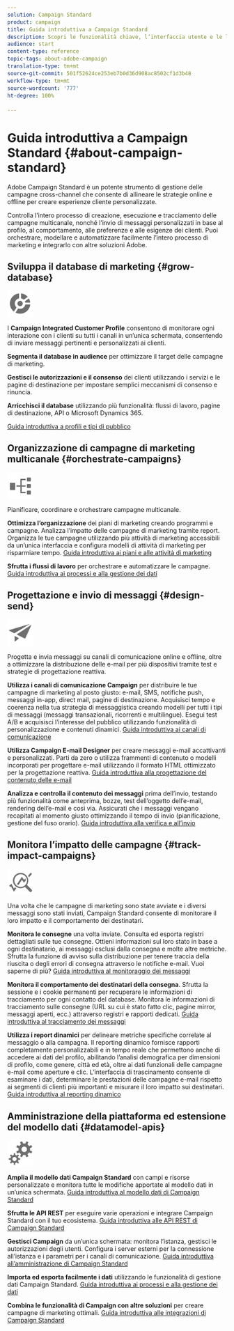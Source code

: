 ```yaml
---
solution: Campaign Standard
product: campaign
title: Guida introduttiva a Campaign Standard
description: Scopri le funzionalità chiave, l’interfaccia utente e le linee guida globali.
audience: start
content-type: reference
topic-tags: about-adobe-campaign
translation-type: tm+mt
source-git-commit: 501f52624ce253eb7b0d36d908ac8502cf1d3b48
workflow-type: tm+mt
source-wordcount: '777'
ht-degree: 100%

---
```



# Guida introduttiva a Campaign Standard {#about-campaign-standard}

 Adobe Campaign Standard è un potente strumento di gestione delle campagne cross-channel che consente di allineare le strategie online e offline per creare esperienze cliente personalizzate.

Controlla l’intero processo di creazione, esecuzione e tracciamento delle campagne multicanale, nonché l’invio di messaggi personalizzati in base al profilo, al comportamento, alle preferenze e alle esigenze dei clienti. Puoi orchestrare, modellare e automatizzare facilmente l’intero processo di marketing e integrarlo con altre soluzioni Adobe.

## Sviluppa il database di marketing {#grow-database}

<img width="60px" alt="condizioni" src="assets/icon_segment.svg"/>

I **Campaign Integrated Customer Profile** consentono di monitorare ogni interazione con i clienti su tutti i canali in un’unica schermata, consentendo di inviare messaggi pertinenti e personalizzati ai clienti.

**Segmenta il database in audience** per ottimizzare il target delle campagne di marketing.

**Gestisci le autorizzazioni e il consenso** dei clienti utilizzando i servizi e le pagine di destinazione per impostare semplici meccanismi di consenso e rinuncia.

**Arricchisci il database** utilizzando più funzionalità: flussi di lavoro, pagine di destinazione, API o Microsoft Dynamics 365.

[Guida introduttiva a profili e tipi di pubblico](../../audiences/using/get-started-profiles-and-audiences.md)

## Organizzazione di campagne di marketing multicanale {#orchestrate-campaigns}

<img width="60px" alt="condizioni" src="assets/icon_workflows.svg"/>

Pianificare, coordinare e orchestrare campagne multicanale.

**Ottimizza l’organizzazione** dei piani di marketing creando programmi e campagne. Analizza l’impatto delle campagne di marketing tramite report. Organizza le tue campagne utilizzando più attività di marketing accessibili da un’unica interfaccia e configura modelli di attività di marketing per risparmiare tempo. [Guida introduttiva ai piani e alle attività di marketing](../../start/using/programs-and-campaigns.md)

**Sfrutta i flussi di lavoro** per orchestrare e automatizzare le campagne. [Guida introduttiva ai processi e alla gestione dei dati](../../automating/using/get-started-workflows.md)

## Progettazione e invio di messaggi {#design-send}

<img width="60px" alt="condizioni" src="assets/icon_send.svg"/>

Progetta e invia messaggi su canali di comunicazione online e offline, oltre a ottimizzare la distribuzione delle e-mail per più dispositivi tramite test e strategie di progettazione reattiva.

**Utilizza i canali di comunicazione Campaign** per distribuire le tue campagne di marketing al posto giusto: e-mail, SMS, notifiche push, messaggi in-app, direct mail, pagine di destinazione. Acquisisci tempo e coerenza nella tua strategia di messaggistica creando modelli per tutti i tipi di messaggi (messaggi transazionali, ricorrenti e multilingue). Esegui test A/B e acquisisci l’interesse del pubblico utilizzando funzionalità di personalizzazione e contenuti dinamici. [Guida introduttiva ai canali di comunicazione](../../channels/using/get-started-communication-channels.md)

**Utilizza Campaign E-mail Designer** per creare messaggi e-mail accattivanti e personalizzati. Parti da zero o utilizza frammenti di contenuto o modelli incorporati per progettare e-mail utilizzando il formato HTML ottimizzato per la progettazione reattiva. [Guida introduttiva alla progettazione del contenuto delle e-mail](../../designing/using/designing-content-in-adobe-campaign.md)

**Analizza e controlla il contenuto dei messaggi** prima dell’invio, testando più funzionalità come anteprima, bozze, test dell’oggetto dell’e-mail, rendering dell’e-mail e così via. Assicurati che i messaggi vengano recapitati al momento giusto ottimizzando il tempo di invio (pianificazione, gestione del fuso orario). [Guida introduttiva alla verifica e all’invio](../../sending/using/get-started-sending-messages.md)

## Monitora l’impatto delle campagne {#track-impact-campaigns}

<img width="60px" alt="condizioni" src="assets/icon_report.svg"/>

Una volta che le campagne di marketing sono state avviate e i diversi messaggi sono stati inviati, Campaign Standard consente di monitorare il loro impatto e il comportamento dei destinatari.

**Monitora le consegne** una volta inviate. Consulta ed esporta registri dettagliati sulle tue consegne. Ottieni informazioni sul loro stato in base a ogni destinatario, ai messaggi esclusi dalla consegna e molte altre metriche.
Sfrutta la funzione di avviso sulla distribuzione per tenere traccia della riuscita o degli errori di consegna attraverso le notifiche e-mail. Vuoi saperne di più? [Guida introduttiva al monitoraggio dei messaggi](../../sending/using/monitoring-a-delivery.md)

**Monitora il comportamento dei destinatari della consegna**. Sfrutta la sessione e i cookie permanenti per recuperare le informazioni di tracciamento per ogni contatto del database. Monitora le informazioni di tracciamento sulle consegne (URL su cui è stato fatto clic, pagine mirror, messaggi aperti, ecc.) attraverso registri e rapporti dedicati. [Guida introduttiva al tracciamento dei messaggi](../../sending/using/tracking-messages.md)

**Utilizza i report dinamici** per delineare metriche specifiche correlate al messaggio o alla campagna. Il reporting dinamico fornisce rapporti completamente personalizzabili e in tempo reale che permettono anche di accedere ai dati del profilo, abilitando l’analisi demografica per dimensioni di profilo, come genere, città ed età, oltre ai dati funzionali delle campagne e-mail come aperture e clic. L’interfaccia di trascinamento consente di esaminare i dati, determinare le prestazioni delle campagne e-mail rispetto ai segmenti di clienti più importanti e misurare il loro impatto sui destinatari. [Guida introduttiva al reporting dinamico](../../reporting/using/about-dynamic-reports.md)

## Amministrazione della piattaforma ed estensione del modello dati {#datamodel-apis}

<img width="60px" alt="condizioni" src="assets/icon_admin.svg"/>

**Amplia il modello dati Campaign Standard** con campi e risorse personalizzate e monitora tutte le modifiche apportate al modello dati in un’unica schermata. [Guida introduttiva al modello dati di Campaign Standard](../../developing/using/get-started-data-model.md)

**Sfrutta le API REST** per eseguire varie operazioni e integrare Campaign Standard con il tuo ecosistema. [Guida introduttiva alle API REST di Campaign Standard](../../api/using/get-started-apis.md)

**Gestisci Campaign** da un’unica schermata: monitora l’istanza, gestisci le autorizzazioni degli utenti. Configura i server esterni per la connessione all’istanza e i parametri per i canali di comunicazione. [Guida introduttiva all’amministrazione di Campaign Standard](../../administration/using/get-started-campaign-administration.md)

**Importa ed esporta facilmente i dati** utilizzando le funzionalità di gestione dati Campaign Standard. [Guida introduttiva ai processi e alla gestione dei dati](../../automating/using/get-started-workflows.md)

**Combina le funzionalità di Campaign con altre soluzioni** per creare campagne di marketing ottimali. [Guida introduttiva alle integrazioni di Campaign Standard](../../integrating/using/get-started-campaign-integrations.md)
